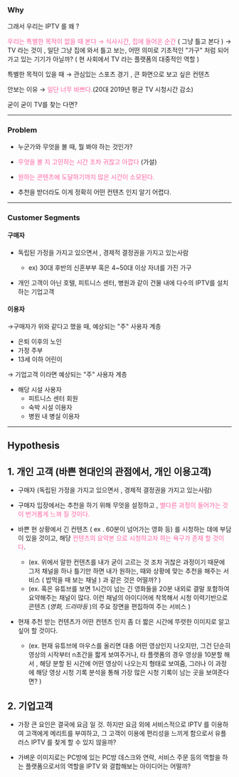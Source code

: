 
### Why

그래서 우리는 IPTV 를 왜 ?

<span style="color:rgb(255, 102, 163)">우리는 특별한 목적이 없을 때 본다 → 식사시간, 집에 들어온 순간</span> ( 그냥 틀고 본다 )
→ TV 라는 것이 , 일단 그냥 집에 와서 틀고 보는, 어떤 의미로 기초적인 "가구" 처럼 되어가고 있는 기기가 아닐까? ( 현 사회에서 TV 라는 플랫폼의 대중적인 역할 )



특별한 목적이 있을 때 → 관심있는 스포츠 경기 , 큰 화면으로 보고 싶은 컨텐츠

안보는 이유 → <span style="color:rgb(255, 102, 163)">일단 너무 바쁘다.</span>(20대 2019년 평균 TV 시청시간 감소)

굳이 굳이 TV를 찾는 다면?

---

### Problem

- 누군가와 무엇을 볼 때, 뭘 봐야 하는 것인가?

- <span style="color:rgb(255, 102, 163)">무엇을 볼 지 고민하는 시간 조차 귀찮고 아깝다</span> (가설)

- <span style="color:rgb(255, 102, 163)">원하는 콘텐츠에 도달하기까지 많은 시간이 소모된다.</span>

- 추천을 받더라도 이게 정확히 어떤 컨텐츠 인지 알기 어렵다.



---

### Customer Segments

#### 구매자

- 독립된 가정을 가지고 있으면서 , 경제적 결정권을 가지고 있는사람 
	- ex) 30대 후반의 신혼부부 혹은 4~50대 이상 자녀를 가진 가구

- 개인 고객이 아닌 호텔, 피트니스 센터, 병원과 같이 건물 내에 다수의 IPTV를 설치하는 기업고객


#### 이용자

→구매자가 위와 같다고 했을 때, 예상되는 "주" 사용자 계층

- 은퇴 이후의 노인 
- 가정 주부
- 13세 이하 어린이

→ 기업고객 이라면 예상되는 "주" 사용자 계층

- 해당 시설 사용자 
	- 피트니스 센터 회원
	- 숙박 시설 이용자
	- 병원 내 병실 이용자



---

## Hypothesis

## 1. 개인 고객 (바쁜 현대인의 관점에서, 개인 이용고객)

- 구매자 (독립된 가정을 가지고 있으면서 , 경제적 결정권을 가지고 있는사람)
- 구매자 입장에서는 추천을 하기 위해 무엇을 설정하고 , <span style="color:rgb(255, 102, 163)">별다른 과정이 들어가는 것이 번거롭게 느껴 질 것이다.</span>

- 바쁜 현 상황에서 긴 컨텐츠 ( ex . 60분이 넘어가는 영화 등) 를 시청하는 데에 부담이 있을 것이고, 해당 <span style="color:rgb(255, 102, 163)">컨텐츠의 요약본 으로 시청하고자 하는 욕구가 존재 할 것이다</span>.
	- (ex. 위에서 말한 컨텐츠를 내가 굳이 고르는 것 조차 귀찮은 과정이기 때문에 그저 채널을 하나 틀기만 하면 내가 원하는, 때와 상황에 맞는 추천을 해주는 서비스 ( 밥먹을 때 보는 채널 ) 과 같은 것은 어떨까? )
	- (ex. 혹은 유튜브를 보면 1시간이 넘는 긴 영화들을 20분 내외로 결말 포함하여 요약해주는 채널이 많다. 이런 채널의 아이디어에 착목해서 시청 이력기반으로 콘텐츠 (*영화, 드라마등* )의 주요 장면을 편집하여 주는 서비스 )


- 현재 추천 받는 컨텐츠가 어떤 컨텐츠 인지 좀 더 짧은 시간에 뚜렷한 이미지로 알고 싶어 할 것이다.
	- (ex. 현재 유튜브에 마우스를 올리면 대충 어떤 영상인지 나오지만, 그건 단순히 영상의 시작부터 n초간을 짧게 보여주거나, 타 플랫폼의 경우 영상을 10분할 해서 , 해당 분할 된 시간에 어떤 영상이 나오는지 형태로 보여줌, 그러나 이 과정에 해당 영상 시청 기록 분석을 통해 가장 많은 시청 기록이 남는 곳을 보여준다면? )

## 2. 기업고객

- 가장 큰 요인은 결국에 요금 일 것. 하지만 요금 외에 서비스적으로  IPTV 를 이용하여 고객에게 메리트를 부여하고, 그 고객이 이용에 편리성을 느끼게 함으로서 유플러스 IPTV 를 찾게 할 수 있지 않을까? 

- 가벼운 이미지로는 PC방에 있는 PC방 데스크와 연락, 서비스 주문 등의 역할을 하는 플랫폼으로서의 역할을 IPTV 와 결합해보는 아이디어는 어떨까?